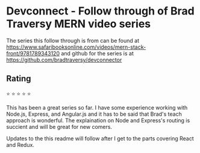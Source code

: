 # Devconnect - Follow through of Brad Traversy MERN video series
The series this follow through is from can be found at https://www.safaribooksonline.com/videos/mern-stack-front/9781789343120 and github for the series is at https://github.com/bradtraversy/devconnector

## Rating
:star: :star: :star: :star: :star:

This has been a great series so far.  I have some experience working with Node.js, Express, and Angular.js and it has to be said that Brad's teach approach is wonderful.  The explaination on Node and Express's routing is succient and will be great for new comers.  

Updates to the this readme will follow after I get to the parts covering React and Redux.